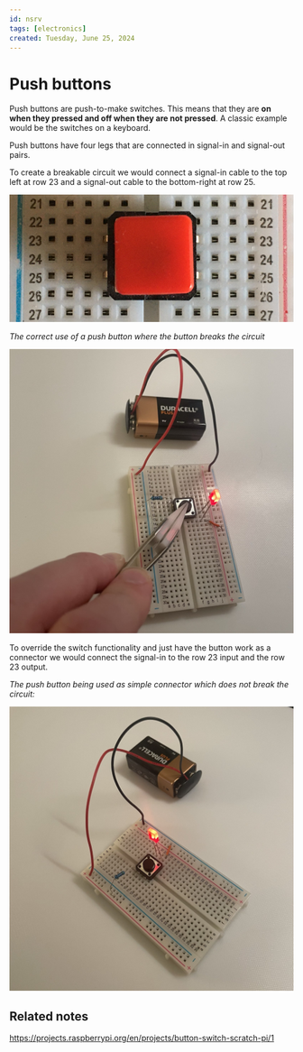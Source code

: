 ```yaml
---
id: nsrv
tags: [electronics]
created: Tuesday, June 25, 2024
---
```


# Push buttons

Push buttons are push-to-make switches. This means that they are **on when they
pressed and off when they are not pressed**. A classic example would be the
switches on a keyboard.

Push buttons have four legs that are connected in signal-in and signal-out
pairs.

To create a breakable circuit we would connect a signal-in cable to the top left
at row 23 and a signal-out cable to the bottom-right at row 25.

![Push button legs diagram](static/push-button-legs.png)

_The correct use of a push button where the button breaks the circuit_

![](static/correct_push_button.jpg)

To override the switch functionality and just have the button work as a
connector we would connect the signal-in to the row 23 input and the row 23
output.

_The push button being used as simple connector which does not break the
circuit:_

![](static/incorrect_push_button.jpg)

## Related notes

https://projects.raspberrypi.org/en/projects/button-switch-scratch-pi/1
